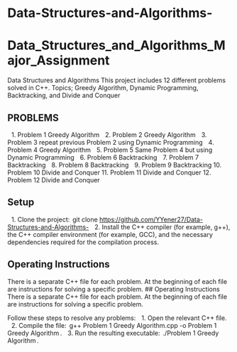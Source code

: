 # Data-Structures-and-Algorithms-
# Data_Structures_and_Algorithms_Major_Assignment
Data Structures and Algorithms
This project includes 12 different problems solved in C++.
Topics; Greedy Algorithm, Dynamic Programming, Backtracking, and Divide and Conquer

## PROBLEMS
 1.⁠ ⁠Problem 1 Greedy Algorithm
 2.⁠ ⁠Problem 2 Greedy Algorithm
 3.⁠ ⁠Problem 3 repeat previous Problem 2 using Dynamic Programming
 4.⁠ ⁠Problem 4 Greedy Algorithm
 5.⁠ ⁠Problem 5 Same Problem 4 but using Dynamic Programming
 6.⁠ ⁠Problem 6 Backtracking
 7.⁠ ⁠Problem 7 Backtracking
 8.⁠ ⁠Problem 8 Backtracking
 9.⁠ ⁠Problem 9 Backtracking
10.⁠ ⁠Problem 10 Divide and Conquer
11.⁠ ⁠Problem 11 Divide and Conquer
12.⁠ ⁠Problem 12 Divide and Conquer

## Setup
 1.⁠ ⁠Clone the project: ⁠ git clone https://github.com/YYener27/Data-Structures-and-Algorithms-
 2.⁠ ⁠Install the C++ compiler (for example, g++), the C++ compiler environment (for example, GCC), and the necessary dependencies required for the compilation process.

## Operating Instructions
There is a separate C++ file for each problem. At the beginning of each file are instructions for solving a specific problem. ## Operating Instructions
There is a separate C++ file for each problem. At the beginning of each file are instructions for solving a specific problem.

Follow these steps to resolve any problems:
 1.⁠ ⁠Open the relevant C++ file.
 2.⁠ ⁠Compile the file: ⁠ g++ Problem 1 Greedy Algorithm.cpp -o Problem 1 Greedy Algorithm ⁠.
 3.⁠ ⁠Run the resulting executable: ⁠ ./Problem 1 Greedy Algorithm ⁠.
